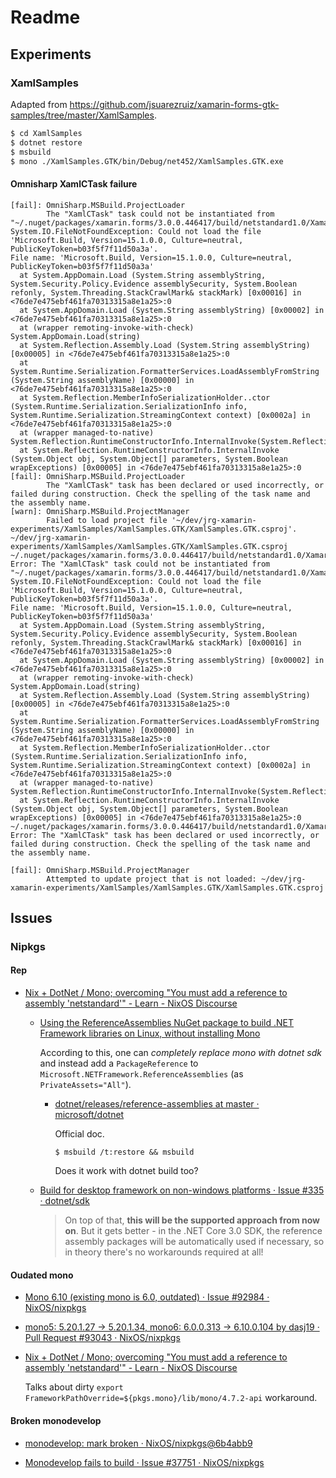 Readme
======

## Experiments

### XamlSamples

Adapted from <https://github.com/jsuarezruiz/xamarin-forms-gtk-samples/tree/master/XamlSamples>.

```bash
$ cd XamlSamples
$ dotnet restore
$ msbuild
$ mono ./XamlSamples.GTK/bin/Debug/net452/XamlSamples.GTK.exe
```

#### Omnisharp XamlCTask failure

```log
[fail]: OmniSharp.MSBuild.ProjectLoader
        The "XamlCTask" task could not be instantiated from "~/.nuget/packages/xamarin.forms/3.0.0.446417/build/netstandard1.0/Xamarin.Forms.Build.Tasks.dll". 
System.IO.FileNotFoundException: Could not load the file 'Microsoft.Build, Version=15.1.0.0, Culture=neutral, PublicKeyToken=b03f5f7f11d50a3a'.
File name: 'Microsoft.Build, Version=15.1.0.0, Culture=neutral, PublicKeyToken=b03f5f7f11d50a3a'
  at System.AppDomain.Load (System.String assemblyString, System.Security.Policy.Evidence assemblySecurity, System.Boolean refonly, System.Threading.StackCrawlMark& stackMark) [0x00016] in <76de7e475ebf461fa70313315a8e1a25>:0 
  at System.AppDomain.Load (System.String assemblyString) [0x00002] in <76de7e475ebf461fa70313315a8e1a25>:0 
  at (wrapper remoting-invoke-with-check) System.AppDomain.Load(string)
  at System.Reflection.Assembly.Load (System.String assemblyString) [0x00005] in <76de7e475ebf461fa70313315a8e1a25>:0 
  at System.Runtime.Serialization.FormatterServices.LoadAssemblyFromString (System.String assemblyName) [0x00000] in <76de7e475ebf461fa70313315a8e1a25>:0 
  at System.Reflection.MemberInfoSerializationHolder..ctor (System.Runtime.Serialization.SerializationInfo info, System.Runtime.Serialization.StreamingContext context) [0x0002a] in <76de7e475ebf461fa70313315a8e1a25>:0 
  at (wrapper managed-to-native) System.Reflection.RuntimeConstructorInfo.InternalInvoke(System.Reflection.RuntimeConstructorInfo,object,object[],System.Exception&)
  at System.Reflection.RuntimeConstructorInfo.InternalInvoke (System.Object obj, System.Object[] parameters, System.Boolean wrapExceptions) [0x00005] in <76de7e475ebf461fa70313315a8e1a25>:0 
[fail]: OmniSharp.MSBuild.ProjectLoader
        The "XamlCTask" task has been declared or used incorrectly, or failed during construction. Check the spelling of the task name and the assembly name.
[warn]: OmniSharp.MSBuild.ProjectManager
        Failed to load project file '~/dev/jrg-xamarin-experiments/XamlSamples/XamlSamples.GTK/XamlSamples.GTK.csproj'.
~/dev/jrg-xamarin-experiments/XamlSamples/XamlSamples.GTK/XamlSamples.GTK.csproj
~/.nuget/packages/xamarin.forms/3.0.0.446417/build/netstandard1.0/Xamarin.Forms.targets(92,3): Error: The "XamlCTask" task could not be instantiated from "~/.nuget/packages/xamarin.forms/3.0.0.446417/build/netstandard1.0/Xamarin.Forms.Build.Tasks.dll". 
System.IO.FileNotFoundException: Could not load the file 'Microsoft.Build, Version=15.1.0.0, Culture=neutral, PublicKeyToken=b03f5f7f11d50a3a'.
File name: 'Microsoft.Build, Version=15.1.0.0, Culture=neutral, PublicKeyToken=b03f5f7f11d50a3a'
  at System.AppDomain.Load (System.String assemblyString, System.Security.Policy.Evidence assemblySecurity, System.Boolean refonly, System.Threading.StackCrawlMark& stackMark) [0x00016] in <76de7e475ebf461fa70313315a8e1a25>:0 
  at System.AppDomain.Load (System.String assemblyString) [0x00002] in <76de7e475ebf461fa70313315a8e1a25>:0 
  at (wrapper remoting-invoke-with-check) System.AppDomain.Load(string)
  at System.Reflection.Assembly.Load (System.String assemblyString) [0x00005] in <76de7e475ebf461fa70313315a8e1a25>:0 
  at System.Runtime.Serialization.FormatterServices.LoadAssemblyFromString (System.String assemblyName) [0x00000] in <76de7e475ebf461fa70313315a8e1a25>:0 
  at System.Reflection.MemberInfoSerializationHolder..ctor (System.Runtime.Serialization.SerializationInfo info, System.Runtime.Serialization.StreamingContext context) [0x0002a] in <76de7e475ebf461fa70313315a8e1a25>:0 
  at (wrapper managed-to-native) System.Reflection.RuntimeConstructorInfo.InternalInvoke(System.Reflection.RuntimeConstructorInfo,object,object[],System.Exception&)
  at System.Reflection.RuntimeConstructorInfo.InternalInvoke (System.Object obj, System.Object[] parameters, System.Boolean wrapExceptions) [0x00005] in <76de7e475ebf461fa70313315a8e1a25>:0 
~/.nuget/packages/xamarin.forms/3.0.0.446417/build/netstandard1.0/Xamarin.Forms.targets(92,3): Error: The "XamlCTask" task has been declared or used incorrectly, or failed during construction. Check the spelling of the task name and the assembly name.

[fail]: OmniSharp.MSBuild.ProjectManager
        Attempted to update project that is not loaded: ~/dev/jrg-xamarin-experiments/XamlSamples/XamlSamples.GTK/XamlSamples.GTK.csproj

```



## Issues

### Nipkgs

#### Rep

 -  [Nix + DotNet / Mono; overcoming "You must add a reference to assembly 'netstandard'" - Learn - NixOS Discourse](https://discourse.nixos.org/t/nix-dotnet-mono-overcoming-you-must-add-a-reference-to-assembly-netstandard/8190/8)

     -  [Using the ReferenceAssemblies NuGet package to build .NET Framework libraries on Linux, without installing Mono](https://andrewlock.net/using-reference-assemblies-to-build-net-framework-libararies-on-linux-without-mono/)

        According to this, one can *completely replace mono with dotnet sdk* and
        instead add a `PackageReference` to
        `Microsoft.NETFramework.ReferenceAssemblies` (as `PrivateAssets="All"`).

         -  [dotnet/releases/reference-assemblies at master · microsoft/dotnet](https://github.com/Microsoft/dotnet/tree/master/releases/reference-assemblies)

            Official doc.

            `$ msbuild /t:restore && msbuild`

            Does it work with dotnet build too?

     -  [Build for desktop framework on non-windows platforms · Issue #335 · dotnet/sdk](https://github.com/dotnet/sdk/issues/335#issuecomment-497976291)

         >  On top of that, **this will be the supported approach from now on**. But
         >  it gets better - in the .NET Core 3.0 SDK, the reference assembly
         >  packages will be automatically used if necessary, so in theory
         >  there's no workarounds required at all!


#### Oudated mono

 -  [Mono 6.10 (existing mono is 6.0, outdated) · Issue #92984 · NixOS/nixpkgs](https://github.com/NixOS/nixpkgs/issues/92984)

 -  [mono5: 5.20.1.27 -> 5.20.1.34, mono6: 6.0.0.313 -> 6.10.0.104 by dasj19 · Pull Request #93043 · NixOS/nixpkgs](https://github.com/NixOS/nixpkgs/pull/93043)

 -  [Nix + DotNet / Mono; overcoming "You must add a reference to assembly 'netstandard'" - Learn - NixOS Discourse](https://discourse.nixos.org/t/nix-dotnet-mono-overcoming-you-must-add-a-reference-to-assembly-netstandard/8190/8)

    Talks about dirty `export FrameworkPathOverride=${pkgs.mono}/lib/mono/4.7.2-api` workaround.


#### Broken monodevelop

 -  [monodevelop: mark broken · NixOS/nixpkgs@6b4abb9](https://github.com/NixOS/nixpkgs/commit/6b4abb9fa74368fb0760f59ab9c70c9e1657f0ed)

 -  [Monodevelop fails to build · Issue #37751 · NixOS/nixpkgs](https://github.com/NixOS/nixpkgs/issues/37751)
